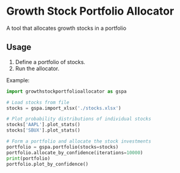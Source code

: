 # Growth Stock Portfolio Allocator
A tool that allocates growth stocks in a portfolio

## Usage
1. Define a portfolio of stocks.
2. Run the allocator.

Example:
```python
import growthstockportfolioallocator as gspa

# Load stocks from file
stocks = gspa.import_xlsx('./stocks.xlsx')

# Plot probability distributions of individual stocks
stocks['AAPL'].plot_stats()
stocks['SBUX'].plot_stats()

# Form a portfolio and allocate the stock investments
portfolio = gspa.portfolio(stocks=stocks)
portfolio.allocate_by_confidence(iterations=10000)
print(portfolio)
portfolio.plot_by_confidence()
```

